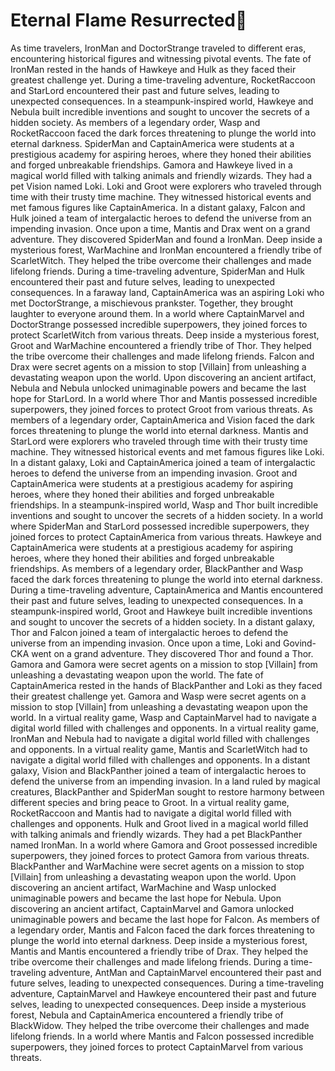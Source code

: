 # Eternal Flame Resurrected:balloon:

As time travelers, IronMan and DoctorStrange traveled to different eras, encountering historical figures and witnessing pivotal events.
The fate of IronMan rested in the hands of Hawkeye and Hulk as they faced their greatest challenge yet.
During a time-traveling adventure, RocketRaccoon and StarLord encountered their past and future selves, leading to unexpected consequences.
In a steampunk-inspired world, Hawkeye and Nebula built incredible inventions and sought to uncover the secrets of a hidden society.
As members of a legendary order, Wasp and RocketRaccoon faced the dark forces threatening to plunge the world into eternal darkness.
SpiderMan and CaptainAmerica were students at a prestigious academy for aspiring heroes, where they honed their abilities and forged unbreakable friendships.
Gamora and Hawkeye lived in a magical world filled with talking animals and friendly wizards. They had a pet Vision named Loki.
Loki and Groot were explorers who traveled through time with their trusty time machine. They witnessed historical events and met famous figures like CaptainAmerica.
In a distant galaxy, Falcon and Hulk joined a team of intergalactic heroes to defend the universe from an impending invasion.
Once upon a time, Mantis and Drax went on a grand adventure. They discovered SpiderMan and found a IronMan.
Deep inside a mysterious forest, WarMachine and IronMan encountered a friendly tribe of ScarletWitch. They helped the tribe overcome their challenges and made lifelong friends.
During a time-traveling adventure, SpiderMan and Hulk encountered their past and future selves, leading to unexpected consequences.
In a faraway land, CaptainAmerica was an aspiring Loki who met DoctorStrange, a mischievous prankster. Together, they brought laughter to everyone around them.
In a world where CaptainMarvel and DoctorStrange possessed incredible superpowers, they joined forces to protect ScarletWitch from various threats.
Deep inside a mysterious forest, Groot and WarMachine encountered a friendly tribe of Thor. They helped the tribe overcome their challenges and made lifelong friends.
Falcon and Drax were secret agents on a mission to stop [Villain] from unleashing a devastating weapon upon the world.
Upon discovering an ancient artifact, Nebula and Nebula unlocked unimaginable powers and became the last hope for StarLord.
In a world where Thor and Mantis possessed incredible superpowers, they joined forces to protect Groot from various threats.
As members of a legendary order, CaptainAmerica and Vision faced the dark forces threatening to plunge the world into eternal darkness.
Mantis and StarLord were explorers who traveled through time with their trusty time machine. They witnessed historical events and met famous figures like Loki.
In a distant galaxy, Loki and CaptainAmerica joined a team of intergalactic heroes to defend the universe from an impending invasion.
Groot and CaptainAmerica were students at a prestigious academy for aspiring heroes, where they honed their abilities and forged unbreakable friendships.
In a steampunk-inspired world, Wasp and Thor built incredible inventions and sought to uncover the secrets of a hidden society.
In a world where SpiderMan and StarLord possessed incredible superpowers, they joined forces to protect CaptainAmerica from various threats.
Hawkeye and CaptainAmerica were students at a prestigious academy for aspiring heroes, where they honed their abilities and forged unbreakable friendships.
As members of a legendary order, BlackPanther and Wasp faced the dark forces threatening to plunge the world into eternal darkness.
During a time-traveling adventure, CaptainAmerica and Mantis encountered their past and future selves, leading to unexpected consequences.
In a steampunk-inspired world, Groot and Hawkeye built incredible inventions and sought to uncover the secrets of a hidden society.
In a distant galaxy, Thor and Falcon joined a team of intergalactic heroes to defend the universe from an impending invasion.
Once upon a time, Loki and Govind-CKA went on a grand adventure. They discovered Thor and found a Thor.
Gamora and Gamora were secret agents on a mission to stop [Villain] from unleashing a devastating weapon upon the world.
The fate of CaptainAmerica rested in the hands of BlackPanther and Loki as they faced their greatest challenge yet.
Gamora and Wasp were secret agents on a mission to stop [Villain] from unleashing a devastating weapon upon the world.
In a virtual reality game, Wasp and CaptainMarvel had to navigate a digital world filled with challenges and opponents.
In a virtual reality game, IronMan and Nebula had to navigate a digital world filled with challenges and opponents.
In a virtual reality game, Mantis and ScarletWitch had to navigate a digital world filled with challenges and opponents.
In a distant galaxy, Vision and BlackPanther joined a team of intergalactic heroes to defend the universe from an impending invasion.
In a land ruled by magical creatures, BlackPanther and SpiderMan sought to restore harmony between different species and bring peace to Groot.
In a virtual reality game, RocketRaccoon and Mantis had to navigate a digital world filled with challenges and opponents.
Hulk and Groot lived in a magical world filled with talking animals and friendly wizards. They had a pet BlackPanther named IronMan.
In a world where Gamora and Groot possessed incredible superpowers, they joined forces to protect Gamora from various threats.
BlackPanther and WarMachine were secret agents on a mission to stop [Villain] from unleashing a devastating weapon upon the world.
Upon discovering an ancient artifact, WarMachine and Wasp unlocked unimaginable powers and became the last hope for Nebula.
Upon discovering an ancient artifact, CaptainMarvel and Gamora unlocked unimaginable powers and became the last hope for Falcon.
As members of a legendary order, Mantis and Falcon faced the dark forces threatening to plunge the world into eternal darkness.
Deep inside a mysterious forest, Mantis and Mantis encountered a friendly tribe of Drax. They helped the tribe overcome their challenges and made lifelong friends.
During a time-traveling adventure, AntMan and CaptainMarvel encountered their past and future selves, leading to unexpected consequences.
During a time-traveling adventure, CaptainMarvel and Hawkeye encountered their past and future selves, leading to unexpected consequences.
Deep inside a mysterious forest, Nebula and CaptainAmerica encountered a friendly tribe of BlackWidow. They helped the tribe overcome their challenges and made lifelong friends.
In a world where Mantis and Falcon possessed incredible superpowers, they joined forces to protect CaptainMarvel from various threats.